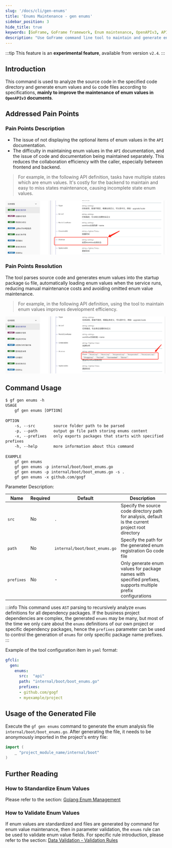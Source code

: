 ```yaml
---
slug: '/docs/cli/gen-enums'
title: 'Enums Maintenance - gen enums'
sidebar_position: 3
hide_title: true
keywords: [GoFrame, GoFrame framework, Enum maintenance, OpenAPIv3, API documentation, Enum values, Source code analysis, Command line tool, Development efficiency, Data validation]
description: "Use GoFrame command line tool to maintain and generate enum value information, especially for enum parameters in OpenAPIv3 documents. Automatically generate and load enum values by parsing source code to reduce manual maintenance costs, improve development efficiency, and enhance collaboration between backend and frontend."
---
```

:::tip
This feature is an **experimental feature**, available from version `v2.4`.
:::
## Introduction

This command is used to analyze the source code in the specified code directory and generate enum values and `Go` code files according to specifications, **mainly to improve the maintenance of enum values in `OpenAPIv3` documents**.

## Addressed Pain Points

### Pain Points Description

- The issue of not displaying the optional items of enum values in the `API` documentation.
- The difficulty in maintaining enum values in the `API` documentation, and the issue of code and documentation being maintained separately. This reduces the collaboration efficiency with the caller, especially between frontend and backend.

> For example, in the following API definition, tasks have multiple states which are enum values. It's costly for the backend to maintain and easy to miss states maintenance, causing incomplete state enum values.

![](/markdown/3e2d58612c094dcf26ed2f17371ae482.png)

### Pain Points Resolution

The tool parses source code and generates enum values into the startup package `Go` file, automatically loading enum values when the service runs, reducing manual maintenance costs and avoiding omitted enum value maintenance.

> For example, in the following API definition, using the tool to maintain enum values improves development efficiency.

![](/markdown/4f5b0d82a3fa65b8c83fcd3f93a8c02a.png)

## Command Usage

```text
$ gf gen enums -h
USAGE
    gf gen enums [OPTION]

OPTION
    -s, --src        source folder path to be parsed
    -p, --path       output go file path storing enums content
    -x, --prefixes   only exports packages that starts with specified prefixes
    -h, --help       more information about this command

EXAMPLE
    gf gen enums
    gf gen enums -p internal/boot/boot_enums.go
    gf gen enums -p internal/boot/boot_enums.go -s .
    gf gen enums -x github.com/gogf
```

Parameter Description:

| Name | Required | Default | Description |
| --- | --- | --- | --- |
| `src` | No | `.` | Specify the source code directory path for analysis, default is the current project root directory |
| `path` | No | `internal/boot/boot_enums.go` | Specify the path for the generated enum registration Go code file |
| `prefixes` | No | - | Only generate enum values for package names with specified prefixes, supports multiple prefix configurations |

:::info
This command uses `AST` parsing to recursively analyze `enums` definitions for all dependency packages. If the business project dependencies are complex, the generated `enums` may be many, but most of the time we only care about the `enums` definitions of our own project or specific dependency packages, hence the `prefixes` parameter can be used to control the generation of `enums` for only specific package name prefixes.
:::

Example of the tool configuration item in `yaml` format:
```yaml title="hack/config.yaml"
gfcli:
  gen:
    enums:
      src:  "api"
      path: "internal/boot/boot_enums.go"
      prefixes: 
      - github.com/gogf
      - myexample/project
```

## Usage of the Generated File

Execute the `gf gen enums` command to generate the enum analysis file `internal/boot/boot_enums.go`. After generating the file, it needs to be anonymously imported in the project's entry file:

```go
import (
    _ "project_module_name/internal/boot"
)
```

## Further Reading

### How to Standardize Enum Values

Please refer to the section: [Golang Enum Management](../../框架设计/Golang枚举值管理.md)

### How to Validate Enum Values

If enum values are standardized and files are generated by command for enum value maintenance, then in parameter validation, the `enums` rule can be used to validate enum value fields. For specific rule introduction, please refer to the section: [Data Validation - Validation Rules](../../核心组件/数据校验/数据校验-校验规则.md)